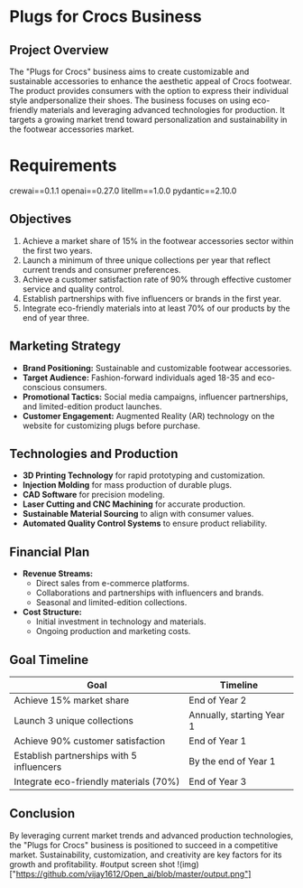 # Plugs for Crocs Business

## Project Overview
The "Plugs for Crocs" business aims to create customizable and sustainable accessories to enhance the aesthetic appeal of Crocs footwear.
The product provides consumers with the option to express their individual style andpersonalize their shoes. 
The business focuses on using eco-friendly materials and leveraging advanced technologies for production. It targets a growing
market trend toward personalization and sustainability in the footwear accessories market.
# Requirements

crewai==0.1.1
openai==0.27.0
litellm==1.0.0
pydantic==2.10.0 

## Objectives
1. Achieve a market share of 15% in the footwear accessories sector within the first two years.
2. Launch a minimum of three unique collections per year that reflect current trends and consumer preferences.
3. Achieve a customer satisfaction rate of 90% through effective customer service and quality control.
4. Establish partnerships with five influencers or brands in the first year.
5. Integrate eco-friendly materials into at least 70% of our products by the end of year three.

## Marketing Strategy
- **Brand Positioning:** Sustainable and customizable footwear accessories.
- **Target Audience:** Fashion-forward individuals aged 18-35 and eco-conscious consumers.
- **Promotional Tactics:** Social media campaigns, influencer partnerships, and limited-edition product launches.
- **Customer Engagement:** Augmented Reality (AR) technology on the website for customizing plugs before purchase.

## Technologies and Production
- **3D Printing Technology** for rapid prototyping and customization.
- **Injection Molding** for mass production of durable plugs.
- **CAD Software** for precision modeling.
- **Laser Cutting and CNC Machining** for accurate production.
- **Sustainable Material Sourcing** to align with consumer values.
- **Automated Quality Control Systems** to ensure product reliability.

## Financial Plan
- **Revenue Streams:**
  - Direct sales from e-commerce platforms.
  - Collaborations and partnerships with influencers and brands.
  - Seasonal and limited-edition collections.
- **Cost Structure:**
  - Initial investment in technology and materials.
  - Ongoing production and marketing costs.

## Goal Timeline
| Goal                                          | Timeline                       |
|-----------------------------------------------|--------------------------------|
| Achieve 15% market share                      | End of Year 2                  |
| Launch 3 unique collections                   | Annually, starting Year 1      |
| Achieve 90% customer satisfaction             | End of Year 1                  |
| Establish partnerships with 5 influencers     | By the end of Year 1           |
| Integrate eco-friendly materials (70%)        | End of Year 3                  |

## Conclusion
By leveraging current market trends and advanced production technologies, the "Plugs for Crocs" business is positioned to succeed in a competitive market. Sustainability, customization, and creativity are key factors for its growth and profitability.
#output screen shot
!(img)["https://github.com/vijay1612/Open_ai/blob/master/output.png"]
